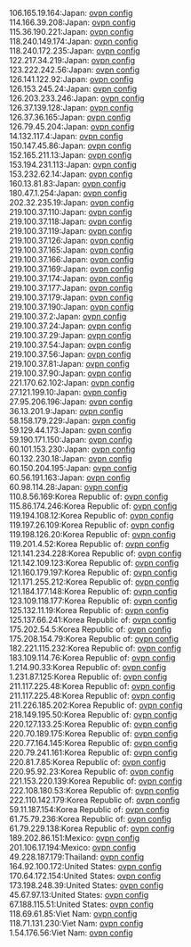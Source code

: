106.165.19.164:Japan: [ovpn config](vpn/106_165_19_164.ovpn)  
114.166.39.208:Japan: [ovpn config](vpn/114_166_39_208.ovpn)  
115.36.190.221:Japan: [ovpn config](vpn/115_36_190_221.ovpn)  
118.240.149.174:Japan: [ovpn config](vpn/118_240_149_174.ovpn)  
118.240.172.235:Japan: [ovpn config](vpn/118_240_172_235.ovpn)  
122.217.34.219:Japan: [ovpn config](vpn/122_217_34_219.ovpn)  
123.222.242.56:Japan: [ovpn config](vpn/123_222_242_56.ovpn)  
126.141.122.92:Japan: [ovpn config](vpn/126_141_122_92.ovpn)  
126.153.245.24:Japan: [ovpn config](vpn/126_153_245_24.ovpn)  
126.203.233.246:Japan: [ovpn config](vpn/126_203_233_246.ovpn)  
126.37.139.128:Japan: [ovpn config](vpn/126_37_139_128.ovpn)  
126.37.36.165:Japan: [ovpn config](vpn/126_37_36_165.ovpn)  
126.79.45.204:Japan: [ovpn config](vpn/126_79_45_204.ovpn)  
14.132.117.4:Japan: [ovpn config](vpn/14_132_117_4.ovpn)  
150.147.45.86:Japan: [ovpn config](vpn/150_147_45_86.ovpn)  
152.165.211.13:Japan: [ovpn config](vpn/152_165_211_13.ovpn)  
153.194.231.113:Japan: [ovpn config](vpn/153_194_231_113.ovpn)  
153.232.62.14:Japan: [ovpn config](vpn/153_232_62_14.ovpn)  
160.13.81.83:Japan: [ovpn config](vpn/160_13_81_83.ovpn)  
180.47.1.254:Japan: [ovpn config](vpn/180_47_1_254.ovpn)  
202.32.235.19:Japan: [ovpn config](vpn/202_32_235_19.ovpn)  
219.100.37.110:Japan: [ovpn config](vpn/219_100_37_110.ovpn)  
219.100.37.118:Japan: [ovpn config](vpn/219_100_37_118.ovpn)  
219.100.37.119:Japan: [ovpn config](vpn/219_100_37_119.ovpn)  
219.100.37.126:Japan: [ovpn config](vpn/219_100_37_126.ovpn)  
219.100.37.165:Japan: [ovpn config](vpn/219_100_37_165.ovpn)  
219.100.37.166:Japan: [ovpn config](vpn/219_100_37_166.ovpn)  
219.100.37.169:Japan: [ovpn config](vpn/219_100_37_169.ovpn)  
219.100.37.174:Japan: [ovpn config](vpn/219_100_37_174.ovpn)  
219.100.37.177:Japan: [ovpn config](vpn/219_100_37_177.ovpn)  
219.100.37.179:Japan: [ovpn config](vpn/219_100_37_179.ovpn)  
219.100.37.190:Japan: [ovpn config](vpn/219_100_37_190.ovpn)  
219.100.37.2:Japan: [ovpn config](vpn/219_100_37_2.ovpn)  
219.100.37.24:Japan: [ovpn config](vpn/219_100_37_24.ovpn)  
219.100.37.29:Japan: [ovpn config](vpn/219_100_37_29.ovpn)  
219.100.37.54:Japan: [ovpn config](vpn/219_100_37_54.ovpn)  
219.100.37.56:Japan: [ovpn config](vpn/219_100_37_56.ovpn)  
219.100.37.81:Japan: [ovpn config](vpn/219_100_37_81.ovpn)  
219.100.37.90:Japan: [ovpn config](vpn/219_100_37_90.ovpn)  
221.170.62.102:Japan: [ovpn config](vpn/221_170_62_102.ovpn)  
27.121.199.10:Japan: [ovpn config](vpn/27_121_199_10.ovpn)  
27.95.206.196:Japan: [ovpn config](vpn/27_95_206_196.ovpn)  
36.13.201.9:Japan: [ovpn config](vpn/36_13_201_9.ovpn)  
58.158.179.229:Japan: [ovpn config](vpn/58_158_179_229.ovpn)  
59.129.44.173:Japan: [ovpn config](vpn/59_129_44_173.ovpn)  
59.190.171.150:Japan: [ovpn config](vpn/59_190_171_150.ovpn)  
60.101.153.230:Japan: [ovpn config](vpn/60_101_153_230.ovpn)  
60.132.230.18:Japan: [ovpn config](vpn/60_132_230_18.ovpn)  
60.150.204.195:Japan: [ovpn config](vpn/60_150_204_195.ovpn)  
60.56.191.163:Japan: [ovpn config](vpn/60_56_191_163.ovpn)  
60.98.114.28:Japan: [ovpn config](vpn/60_98_114_28.ovpn)  
110.8.56.169:Korea Republic of: [ovpn config](vpn/110_8_56_169.ovpn)  
115.86.174.246:Korea Republic of: [ovpn config](vpn/115_86_174_246.ovpn)  
119.194.108.12:Korea Republic of: [ovpn config](vpn/119_194_108_12.ovpn)  
119.197.26.109:Korea Republic of: [ovpn config](vpn/119_197_26_109.ovpn)  
119.198.126.20:Korea Republic of: [ovpn config](vpn/119_198_126_20.ovpn)  
119.201.4.52:Korea Republic of: [ovpn config](vpn/119_201_4_52.ovpn)  
121.141.234.228:Korea Republic of: [ovpn config](vpn/121_141_234_228.ovpn)  
121.142.109.123:Korea Republic of: [ovpn config](vpn/121_142_109_123.ovpn)  
121.160.179.197:Korea Republic of: [ovpn config](vpn/121_160_179_197.ovpn)  
121.171.255.212:Korea Republic of: [ovpn config](vpn/121_171_255_212.ovpn)  
121.184.177.148:Korea Republic of: [ovpn config](vpn/121_184_177_148.ovpn)  
123.109.118.177:Korea Republic of: [ovpn config](vpn/123_109_118_177.ovpn)  
125.132.11.19:Korea Republic of: [ovpn config](vpn/125_132_11_19.ovpn)  
125.137.66.241:Korea Republic of: [ovpn config](vpn/125_137_66_241.ovpn)  
175.202.54.5:Korea Republic of: [ovpn config](vpn/175_202_54_5.ovpn)  
175.208.154.79:Korea Republic of: [ovpn config](vpn/175_208_154_79.ovpn)  
182.221.115.232:Korea Republic of: [ovpn config](vpn/182_221_115_232.ovpn)  
183.109.114.76:Korea Republic of: [ovpn config](vpn/183_109_114_76.ovpn)  
1.214.90.33:Korea Republic of: [ovpn config](vpn/1_214_90_33.ovpn)  
1.231.87.125:Korea Republic of: [ovpn config](vpn/1_231_87_125.ovpn)  
211.117.225.48:Korea Republic of: [ovpn config](vpn/211_117_225_48.ovpn)  
211.117.225.48:Korea Republic of: [ovpn config](vpn/211_117_225_48.ovpn)  
211.226.185.202:Korea Republic of: [ovpn config](vpn/211_226_185_202.ovpn)  
218.149.195.50:Korea Republic of: [ovpn config](vpn/218_149_195_50.ovpn)  
220.127.133.25:Korea Republic of: [ovpn config](vpn/220_127_133_25.ovpn)  
220.70.189.175:Korea Republic of: [ovpn config](vpn/220_70_189_175.ovpn)  
220.77.164.145:Korea Republic of: [ovpn config](vpn/220_77_164_145.ovpn)  
220.79.241.161:Korea Republic of: [ovpn config](vpn/220_79_241_161.ovpn)  
220.81.7.85:Korea Republic of: [ovpn config](vpn/220_81_7_85.ovpn)  
220.95.92.23:Korea Republic of: [ovpn config](vpn/220_95_92_23.ovpn)  
221.153.220.139:Korea Republic of: [ovpn config](vpn/221_153_220_139.ovpn)  
222.108.180.53:Korea Republic of: [ovpn config](vpn/222_108_180_53.ovpn)  
222.110.142.179:Korea Republic of: [ovpn config](vpn/222_110_142_179.ovpn)  
59.11.187.154:Korea Republic of: [ovpn config](vpn/59_11_187_154.ovpn)  
61.75.79.236:Korea Republic of: [ovpn config](vpn/61_75_79_236.ovpn)  
61.79.229.138:Korea Republic of: [ovpn config](vpn/61_79_229_138.ovpn)  
189.202.86.151:Mexico: [ovpn config](vpn/189_202_86_151.ovpn)  
201.106.17.194:Mexico: [ovpn config](vpn/201_106_17_194.ovpn)  
49.228.187.179:Thailand: [ovpn config](vpn/49_228_187_179.ovpn)  
164.92.100.172:United States: [ovpn config](vpn/164_92_100_172.ovpn)  
170.64.172.154:United States: [ovpn config](vpn/170_64_172_154.ovpn)  
173.198.248.39:United States: [ovpn config](vpn/173_198_248_39.ovpn)  
45.67.97.13:United States: [ovpn config](vpn/45_67_97_13.ovpn)  
67.188.115.51:United States: [ovpn config](vpn/67_188_115_51.ovpn)  
118.69.61.85:Viet Nam: [ovpn config](vpn/118_69_61_85.ovpn)  
118.71.131.230:Viet Nam: [ovpn config](vpn/118_71_131_230.ovpn)  
1.54.176.56:Viet Nam: [ovpn config](vpn/1_54_176_56.ovpn)  
